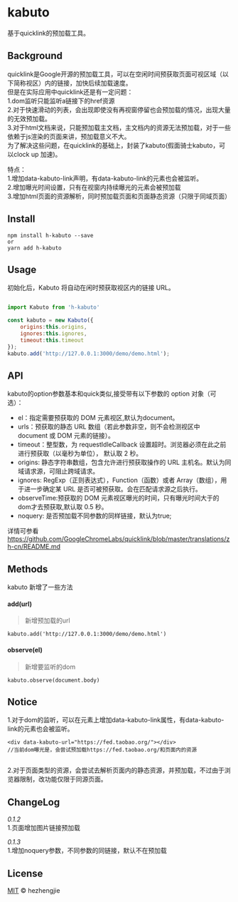 # kabuto  

基于quicklink的预加载工具。  

## Background
quicklink是Google开源的预加载工具，可以在空闲时间预获取页面可视区域（以下简称视区）内的链接，加快后续加载速度。  
但是在实际应用中quicklink还是有一定问题：  
1.dom监听只能监听a链接下的href资源  
2.对于快速滑动的列表，会出现即使没有再视窗停留也会预加载的情况，出现大量的无效预加载。   
3.对于html文档来说，只能预加载主文档，主文档内的资源无法预加载，对于一些依赖于js渲染的页面来讲，预加载意义不大。  
为了解决这些问题，在quicklink的基础上，封装了kabuto(假面骑士kabuto，可以clock up 加速)。

特点：  
1.增加data-kabuto-link声明，有data-kabuto-link的元素也会被监听。  
2.增加曝光时间设置，只有在视窗内持续曝光的元素会被预加载  
3.增加html页面的资源解析，同时预加载页面和页面静态资源（只限于同域页面）

## Install
```
npm install h-kabuto --save 
or 
yarn add h-kabuto

```

## Usage

初始化后，Kabuto 将自动在闲时预获取视区内的链接 URL。

```javascript 

import Kabuto from 'h-kabuto'

const kabuto = new Kabuto({
    origins:this.origins,
    ignores:this.ignores,
    timeout:this.timeout
});
kabuto.add('http://127.0.0.1:3000/demo/demo.html');
```

## API
kabuto的option参数基本和quick类似,接受带有以下参数的 option 对象（可选）：
* el：指定需要预获取的 DOM 元素视区,默认为document。
* urls：预获取的静态 URL 数组（若此参数非空，则不会检测视区中 document 或 DOM 元素的链接）。
* timeout：整型数，为 requestIdleCallback 设置超时。浏览器必须在此之前进行预获取（以毫秒为单位）， 默认取 2 秒。
* origins: 静态字符串数组，包含允许进行预获取操作的 URL 主机名。默认为同域请求源，可阻止跨域请求。
* ignores: RegExp（正则表达式），Function（函数）或者 Array（数组），用于进一步确定某 URL 是否可被预获取。会在匹配请求源之后执行。
* observeTime:预获取的 DOM 元素视区曝光的时间，只有曝光时间大于的dom才去预获取,默认取 0.5 秒。
* noquery: 是否预加载不同参数的同样链接，默认为true;

详情可参看 https://github.com/GoogleChromeLabs/quicklink/blob/master/translations/zh-cn/README.md

## Methods

kabuto 新增了一些方法

#### add(url)
> 新增预加载的url
```
kabuto.add('http://127.0.0.1:3000/demo/demo.html')
```

#### observe(el) 

> 新增要监听的dom
```
kabuto.observe(document.body)

```

## Notice 

1.对于dom的监听，可以在元素上增加data-kabuto-link属性，有data-kabuto-link的元素也会被监听。  
```
<div data-kabuto-url="https://fed.taobao.org/"></div>
//当前dom曝光是，会尝试预加载https://fed.taobao.org/和页面内的资源
    
``` 
2.对于页面类型的资源，会尝试去解析页面内的静态资源，并预加载，不过由于浏览器限制，改功能仅限于同源页面。

## ChangeLog
*0.1.2*  
1.页面增加图片链接预加载  

*0.1.3*  
1.增加noquery参数，不同参数的同链接，默认不在预加载  



## License
[MIT](https://github.com/hezhengjie/kabuto/blob/master/LICENSE) © hezhengjie




